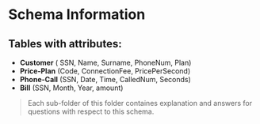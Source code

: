 # Schema Information

## Tables with attributes:

- **Customer** ( SSN, Name, Surname, PhoneNum, Plan)
- **Price-Plan** (Code, ConnectionFee, PricePerSecond)
- **Phone-Call** (SSN, Date, Time, CalledNum, Seconds)
- **Bill** (SSN, Month, Year, amount)

> Each sub-folder of this folder containes explanation and answers for questions with respect to this schema.
